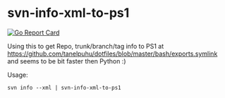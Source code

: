 # svn-info-xml-to-ps1

[![Go Report Card](https://goreportcard.com/badge/github.com/tanelpuhu/svn-info-xml-to-ps1)](https://goreportcard.com/report/github.com/tanelpuhu/svn-info-xml-to-ps1)

Using this to get Repo, trunk/branch/tag info to PS1 at https://github.com/tanelpuhu/dotfiles/blob/master/bash/exports.symlink and seems to be bit faster then Python :)

Usage:

	svn info --xml | svn-info-xml-to-ps1
